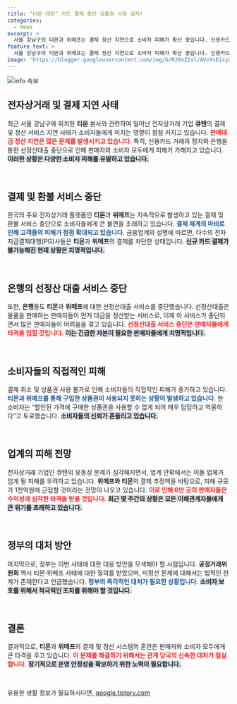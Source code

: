 ```yaml
---
title: ‘티몬 대란’ 카드 결제 중단 상품권 사용 금지!
categories:
  - News
excerpt: >
  서울 강남구의 티몬과 위메프는 결제 정산 지연으로 소비자 피해가 확산 중입니다. 신용카드 거래와 상품권 사용이 막혀, 피해 규모는 1천억원에 달할 것으로 우려됩니다. 고객들은 환불 요청이 쉽지 않아 불안감을 호소하고 있습니다. 클릭해서 자세한 내용을 확인하세요!
feature_text: >
  서울 강남구의 티몬과 위메프는 결제 정산 지연으로 소비자 피해가 확산 중입니다. 신용카드 거래와 상품권 사용이 막혀, 피해 규모는 1천억원에 달할 것으로 우려됩니다. 고객들은 환불 요청이 쉽지 않아 불안감을 호소하고 있습니다. 클릭해서 자세한 내용을 확인하세요!
image: 'https://blogger.googleusercontent.com/img/b/R29vZ2xl/AVvXsEixyZcFfHzMRdzZMjFBmAUKJYCLCGyLL1o632UiGVXcaFdKo_bkvkuCioo0uUKlGfBVcT3P84aROyZIXSBEx3Aw5nCQ3pTgDom1WDC4m8eifvWiAmWEEVb4x6G_l8C0QH225ldMjyaFvpxGEBGNO37VmDTDMHGhJPq73UglMfDca1-0aw/s1600/blogspot.png'
---
```


<p><img src="https://blogger.googleusercontent.com/img/b/R29vZ2xl/AVvXsEixyZcFfHzMRdzZMjFBmAUKJYCLCGyLL1o632UiGVXcaFdKo_bkvkuCioo0uUKlGfBVcT3P84aROyZIXSBEx3Aw5nCQ3pTgDom1WDC4m8eifvWiAmWEEVb4x6G_l8C0QH225ldMjyaFvpxGEBGNO37VmDTDMHGhJPq73UglMfDca1-0aw/s1600/blogspot.png" alt="info 속보" /></p>

<h2 data-ke-size="size26">전자상거래 및 결제 지연 사태</h2>

<p data-ke-size="size16">최근 서울 강남구에 위치한 <b>티몬</b> 본사와 관련하여 일어난 전자상거래 기업 <b>큐텐</b>의 결제 및 정산 서비스 지연 사태가 소비자들에게 미치는 영향이 점점 커지고 있습니다. <b><span style="color: #ee2323;">판매대금 정산 지연은 많은 문제를 발생시키고 있습니다.</span></b> 특히, 신용카드 거래의 정지와 은행을 통한 선정산대출 중단으로 인해 판매자와 소비자 모두에게 피해가 가해지고 있습니다. <b><span style="background-color: #21538527;">이러한 상황은 다양한 소비자 피해를 유발하고 있습니다.</span></b> </p>

<p data-ke-size="size16">&nbsp;</p>

<h2 data-ke-size="size26">결제 및 환불 서비스 중단</h2>

<p data-ke-size="size16">한국의 주요 전자상거래 플랫폼인 <b>티몬</b>과 <b>위메프</b>는 지속적으로 발생하고 있는 결제 및 환불 서비스 중단으로 소비자들에게 큰 불편을 초래하고 있습니다. <b><span style="color: #1a5490;">결제 체계의 마비로 인해 고객들의 피해가 점점 확대되고 있습니다.</span></b> 금융업계의 설명에 따르면, 다수의 전자지급결제대행(PG)사들은 <b>티몬</b>과 <b>위메프</b>의 결제를 차단한 상태입니다. <b><span style="background-color: #21538527;">신규 카드 결제가 불가능해진 현재 상황은 치명적입니다.</span></b> </p>

<p data-ke-size="size16">&nbsp;</p>

<h2 data-ke-size="size26">은행의 선정산 대출 서비스 중단</h2>

<p data-ke-size="size16">또한, <b>은행</b>들도 <b>티몬</b>과 <b>위메프</b>에 대한 선정산대출 서비스를 중단했습니다. 선정산대출은 물품을 판매하는 판매자들이 먼저 대금을 정산받는 서비스로, 이제 이 서비스가 중단되면서 많은 판매자들이 어려움을 겪고 있습니다. <b><span style="color: #ee2323;">선정산대출 서비스 중단은 판매자들에게 타격을 입힐 것입니다.</span></b> <b><span style="background-color: #21538527;">이는 긴급한 자본이 필요한 판매자들에게 치명적입니다.</span></b> </p>

<p data-ke-size="size16">&nbsp;</p>

<h2 data-ke-size="size26">소비자들의 직접적인 피해</h2>

<p data-ke-size="size16">결제 취소 및 상품권 사용 불가로 인해 소비자들의 직접적인 피해가 증가하고 있습니다. <b><span style="color: #1a5490;">티몬과 위메프를 통해 구입한 상품권이 사용되지 못하는 상황이 발생하고 있습니다.</span></b> 한 소비자는 “할인된 가격에 구매한 상품권을 사용할 수 없게 되어 매우 답답하고 억울하다”고 토로했습니다. <b><span style="background-color: #21538527;">소비자들의 신뢰가 흔들리고 있습니다.</span></b> </p>

<p data-ke-size="size16">&nbsp;</p>

<h2 data-ke-size="size26">업계의 피해 전망</h2>

<p data-ke-size="size16">전자상거래 기업인 큐텐의 유동성 문제가 심각해지면서, 업계 안팎에서는 이들 업체가 입게 될 피해를 우려하고 있습니다. <b>위메프와 티몬</b>의 결제 추정액을 바탕으로, 피해 규모가 1천억원에 근접할 것이라는 전망이 나오고 있습니다. <b><span style="color: #ee2323;">이로 인해 6만 곳의 판매자들은 수익성에 심각한 타격을 받을 것입니다.</span></b> <b><span style="background-color: #21538527;">최근 몇 주간의 상황은 모든 이해관계자들에게 큰 위기를 초래하고 있습니다.</span></b> </p>

<p data-ke-size="size16">&nbsp;</p>

<h2 data-ke-size="size26">정부의 대처 방안</h2>

<p data-ke-size="size16">마지막으로, 정부는 이번 사태에 대한 대응 방안을 모색해야 할 시점입니다. <b>공정거래위원회</b> 역시 티몬·위메프 사태에 대한 질의를 받았으며, 미정산 문제에 대해서는 법적인 한계가 존재한다고 언급했습니다. <b><span style="color: #1a5490;">정부의 즉각적인 대처가 필요한 상황입니다.</span></b> <b><span style="background-color: #21538527;">소비자 보호를 위해서 적극적인 조치를 취해야 할 것입니다.</span></b> </p>

<p data-ke-size="size16">&nbsp;</p>

<h2 data-ke-size="size26">결론</h2>

<p data-ke-size="size16">결과적으로, <b>티몬</b>과 <b>위메프</b>의 결제 및 정산 시스템의 혼란은 판매자와 소비자 모두에게 큰 타격을 주고 있습니다. <b><span style="color: #ee2323;">이 문제를 해결하기 위해서는 관계 당국의 신속한 대처가 절실합니다.</span></b> <b><span style="background-color: #21538527;">장기적으로 운영 안정성을 확보하기 위한 노력이 필요합니다.</span></b> </p>

<p data-ke-size="size16">&nbsp;</p>
유용한 생활 정보가 필요하시다면, <a href="https://qoogle.tistory.com" rel="dofollow">qoogle.tistory.com</a>


